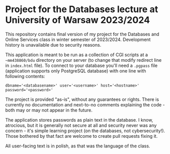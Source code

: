 # Project for the Databases lecture at University of Warsaw 2023/2024

This repository contains final version of my project for the Databases and Online Services class in winter semester of 2023/2024. Development history is unavailable due to security reasons.

This application is meant to be run as a collection of CGI scripts at a `~mm438860/bdu` directory on your server (to change that modify redirect line in `index.html` file). To connect to your database you'll need a `.pgpass` file (application supports only PostgreSQL database) with one line with following contents:

```
dbname='<databasename>' user='<username>' host='<hostname>' password='<password>'
```

The project is provided "as-is", without any guarantees or rights. There is currently no documentation and next-to-no comments explaining the code - both may or may not appear in the future.

The application stores passwords as plain text in the database. I know, atrocious, but it is generally not secure at all and security never was any concern - it's simple learning project (on the databases, not cybersecurity!). Those bothered by that fact are welcome to create pull requests fixing it.

All user-facing text is in polish, as that was the language of the class.
